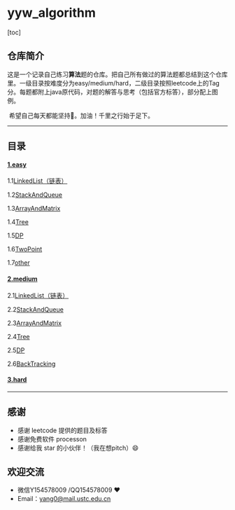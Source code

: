 # yyw_algorithm
[toc]

## 仓库简介

​	这是一个记录自己练习**算法**题的仓库。把自己所有做过的算法题都总结到这个仓库里。一级目录按难度分为easy/medium/hard，二级目录按照leetcode上的Tag分。每题都附上java原代码，对题的解答与思考（包括官方标答），部分配上图例。

​	希望自己每天都能坚持:muscle:。加油！千里之行始于足下。

---



## 目录

#### 	[1.easy](https://github.com/ustcyyw/yyw_algorithm/tree/master/easy)

1.1[LinkedList（链表）](https://github.com/ustcyyw/yyw_algorithm/tree/master/easy/LinkedList)

1.2[StackAndQueue](https://github.com/ustcyyw/yyw_algorithm/tree/master/easy/StackAndQueue)

1.3[ArrayAndMatrix](https://github.com/ustcyyw/yyw_algorithm/tree/master/easy/ArrayAndMatrix)

1.4[Tree](https://github.com/ustcyyw/yyw_algorithm/tree/master/easy/Tree)

1.5[DP](https://github.com/ustcyyw/yyw_algorithm/tree/master/easy/DP)

1.6[TwoPoint](https://github.com/ustcyyw/yyw_algorithm/tree/master/easy/TwoPoint)

1.7[other](https://github.com/ustcyyw/yyw_algorithm/tree/master/easy/other)

#### 	[2.medium](https://github.com/ustcyyw/yyw_algorithm/tree/master/medium)

2.1[LinkedList（链表）](https://github.com/ustcyyw/yyw_algorithm/tree/master/medium/LinkedList)

2.2[StackAndQueue](https://github.com/ustcyyw/yyw_algorithm/tree/master/medium/StackAndQueue)

2.3[ArrayAndMatrix](https://github.com/ustcyyw/yyw_algorithm/tree/master/medium/ArrayAndMatrix)

2.4[Tree](https://github.com/ustcyyw/yyw_algorithm/tree/master/medium/Tree)

2.5[DP](https://github.com/ustcyyw/yyw_algorithm/tree/master/medium/DP)

2.6[BackTracking](https://github.com/ustcyyw/yyw_algorithm/tree/master/medium/BackTracking)

#### 	[3.hard]()

---



## 感谢

* 感谢 leetcode 提供的题目及标答
* 感谢免费软件 processon
* 感谢给我 star 的小伙伴！（我在想pitch）:smile:

## 欢迎交流

* 微信Y154578009 /QQ154578009 ❤️​
* Email：yang0@mail.ustc.edu.cn